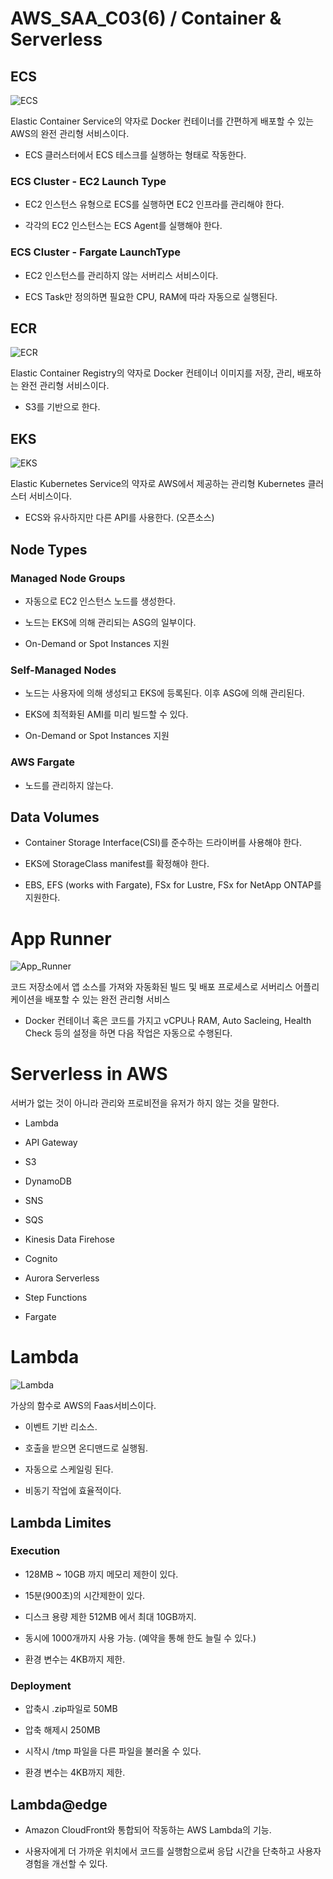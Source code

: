 # AWS_SAA_C03(6) / Container & Serverless

## ECS

![ECS](./pictures/ECS.png)

Elastic Container Service의 약자로 Docker 컨테이너를 간편하게 배포할 수 있는 AWS의 완전 관리형 서비스이다.

- ECS 클러스터에서 ECS 테스크를 실행하는 형태로 작동한다.

### ECS Cluster - EC2 Launch Type

- EC2 인스턴스 유형으로 ECS를 실행하면 EC2 인프라를 관리해야 한다.

- 각각의 EC2 인스턴스는 ECS Agent를 실행해야 한다.

### ECS Cluster - Fargate LaunchType

- EC2 인스턴스를 관리하지 않는 서버리스 서비스이다.

- ECS Task만 정의하면 필요한 CPU, RAM에 따라 자동으로 실행된다.

## ECR

![ECR](./pictures/ECR.png)

Elastic Container Registry의 약자로 Docker 컨테이너 이미지를 저장, 관리, 배포하는 완전 관리형 서비스이다.

- S3를 기반으로 한다.

## EKS

![EKS](./pictures/EKS.png)

Elastic Kubernetes Service의 약자로 AWS에서 제공하는 관리형 Kubernetes 클러스터 서비스이다.

- ECS와 유사하지만 다른 API를 사용한다. (오픈소스)

## Node Types

### Managed Node Groups

- 자동으로 EC2 인스턴스 노드를 생성한다.

- 노드는 EKS에 의해 관리되는 ASG의 일부이다.

- On-Demand or Spot Instances 지원

### Self-Managed Nodes

- 노드는 사용자에 의해 생성되고 EKS에 등록된다. 이후 ASG에 의해 관리된다.

- EKS에 최적화된 AMI를 미리 빌드할 수 있다.

- On-Demand or Spot Instances 지원

### AWS Fargate

- 노드를 관리하지 않는다.

## Data Volumes

- Container Storage Interface(CSI)를 준수하는 드라이버를 사용해야 한다.

- EKS에 StorageClass manifest를 확정해야 한다.

- EBS, EFS (works with Fargate), FSx for Lustre, FSx for NetApp ONTAP를 지원한다.

# App Runner

![App_Runner](./pictures/App_Runner.png)

코드 저장소에서 앱 소스를 가져와 자동화된 빌드 및 배포 프로세스로 서버리스 어플리케이션을 배포할 수 있는 완전 관리형 서비스

- Docker 컨테이너 혹은 코드를 가지고 vCPU나 RAM, Auto Sacleing, Health Check 등의 설정을 하면 다음 작업은 자동으로 수행된다.

# Serverless in AWS

서버가 없는 것이 아니라 관리와 프로비전을 유저가 하지 않는 것을 말한다.

- Lambda

- API Gateway

- S3

- DynamoDB

- SNS

- SQS

- Kinesis Data Firehose

- Cognito

- Aurora Serverless

- Step Functions

- Fargate

# Lambda

![Lambda](./pictures/Lambda.png)

가상의 함수로 AWS의 Faas서비스이다.

- 이벤트 기반 리소스.

- 호출을 받으면 온디맨드로 실행됨.

- 자동으로 스케일링 된다.

- 비동기 작업에 효율적이다.

## Lambda Limites

### Execution

- 128MB ~ 10GB 까지 메모리 제한이 있다.

- 15분(900초)의 시간제한이 있다.

- 디스크 용량 제한 512MB 에서 최대 10GB까지.

- 동시에 1000개까지 사용 가능. (예약을 통해 한도 늘릴 수 있다.)

- 환경 변수는 4KB까지 제한.

### Deployment

- 압축시 .zip파일로 50MB

- 압축 해제시 250MB

- 시작시 /tmp 파일을 다른 파일을 불러올 수 있다.

- 환경 변수는 4KB까지 제한.

## Lambda@edge

- Amazon CloudFront와 통합되어 작동하는 AWS Lambda의 기능.

- 사용자에게 더 가까운 위치에서 코드를 실행함으로써 응답 시간을 단축하고 사용자 경험을 개선할 수 있다.
